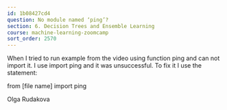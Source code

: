 ```yaml
---
id: 1b08427cd4
question: No module named ‘ping’?
section: 6. Decision Trees and Ensemble Learning
course: machine-learning-zoomcamp
sort_order: 2570
---
```


When I tried to run example from the video using function ping and can not import it. I use import ping and it was unsuccessful. To fix it I use the statement:

from [file name] import ping

Olga Rudakova

